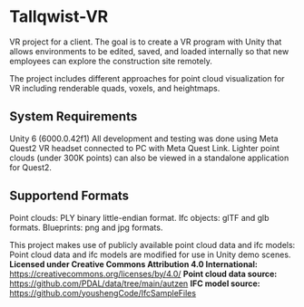 # Tallqwist-VR
VR project for a client. The goal is to create a VR program with Unity that allows environments to be edited, saved, and loaded internally so that new employees can explore the construction site remotely.

The project includes different approaches for point cloud visualization for VR including renderable quads, voxels, and heightmaps.

## System Requirements
Unity 6 (6000.0.42f1)
All development and testing was done using Meta Quest2 VR headset connected to PC with Meta Quest Link.
Lighter point clouds (under 300K points) can also be viewed in a standalone application for Quest2.

## Supportend Formats
Point clouds: PLY binary little-endian format.
Ifc objects: glTF and glb formats.
Blueprints: png and jpg formats.

This project makes use of publicly available point cloud data and ifc models:
Point cloud data and ifc models are modified for use in Unity demo scenes.
**Licensed under Creative Commons Attribution 4.0 International:** https://creativecommons.org/licenses/by/4.0/ 
**Point cloud data source:** https://github.com/PDAL/data/tree/main/autzen
**IFC model source:** https://github.com/youshengCode/IfcSampleFiles 
